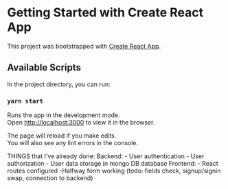 # Getting Started with Create React App

This project was bootstrapped with [Create React App](https://github.com/facebook/create-react-app).

## Available Scripts

In the project directory, you can run:

### `yarn start`

Runs the app in the development mode.\
Open [http://localhost:3000](http://localhost:3000) to view it in the browser.

The page will reload if you make edits.\
You will also see any lint errors in the console.

THINGS that I've already done: 
Backend:
    - User authentication
    - User authorization
    - User data storage in mongo DB database 
Frontend:
    - React routes configured
     -Halfway form working (todo: fields check, signup/signin swap, connection to backend)